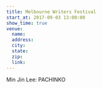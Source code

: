 ```yaml
---
title: Melbourne Writers Festival
start_at: 2017-09-03 13:00:00
show_time: true
venue:
  name:
  address:
  city:
  state:
  zip:
  link:
---
```



Min Jin Lee: PACHINKO&nbsp;